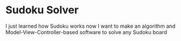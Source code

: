 # Sudoku Solver 
 I just learned how Sudoku works now I want to make an algorithm and Model-View-Controller-based software to solve any Sudoku board
